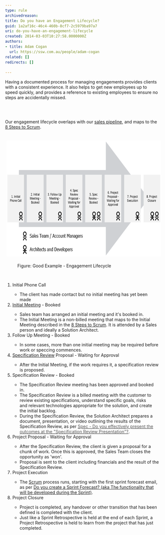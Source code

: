 ```yaml
---
type: rule
archivedreason: 
title: Do you have an Engagement Lifecycle?
guid: 1a2af16c-46c4-460b-8cf7-2c5979ba97a7
uri: do-you-have-an-engagement-lifecycle
created: 2014-03-03T10:27:58.0000000Z
authors:
- title: Adam Cogan
  url: https://ssw.com.au/people/adam-cogan
related: []
redirects: []

---
```



Having a documented process for managing engagements provides clients with a consistent experience. It also helps to get new employees up to speed quickly, and provides a reference to existing employees to ensure no steps are accidentally missed.
<br><excerpt class='endintro'></excerpt><br>
<p>​</p><p>Our engagement lifecycle overlaps with our 
   <a href="/do-you-know-the-6-stages-in-the-sales-pipeline">sales pipeline</a>, and maps to the 
   <a href="/do-you-know-the-8-steps-to-scrum">8 Steps to Scrum</a>.</p><p> <img alt="7ProjectPhases.png" src="Engagement Lifecycle.png" style="margin:5px;width:668px;height:377px;" /></p><dd class="ssw15-rteElement-FigureGood">Figure: Good Example - Engagement Lifecycle</dd><p class="ssw15-rteElement-FigureGood">
   <strong> 
      <font color="#555555"></font></strong> </p><ol><li>Initial Phone Call</li><ul><li>The client has made contact but no initial meeting has yet been made</li></ul><li>
      <a href="/meetings-are-you-prepared-for-the-initial-meeting">Initial Meeting</a> - Booked</li><ul><li>Sales team has arranged an initial meeting and it's booked in.</li><li>The Initial Meeting is a non-billed meeting that maps to the Initial Meeting described in the 
         <a href="/do-you-know-the-8-steps-to-scrum">8 Steps to Scrum</a>. It is attended by a Sales person and ideally a Solution Architect.</li></ul><li>Follow Up Meeting - Booked</li><ul><li>In some cases, more than one initial meeting may be required before work or speccing commences.</li></ul><li>
      <a href="/rules">Specification Review</a> Proposal - Waiting for Approval</li><ul><li>After the Initial Meeting, if the work requires it, a specification review is proposed.</li></ul><li>Specification Review - Booked</li><ul><li>The Specification Review meeting has been approved and booked in.</li><li>The Specification Review is a billed meeting with the customer to review existing specifications, understand specific goals, risks and relevant technologies appropriate for the solution, and create the initial backlog.</li><li>During the Specification Review, the Solution Architect prepares a document, presentation, or video outlining the results of the Specification Review, as per <a class="accordionHeader" href="/spec-do-you-effectively-present-the-outcomes-at-the-＂specification-review-presentation＂"><font color="#555555">Spec - Do you effectively present the outcomes at the "Specification Review Presentation"?</font></a>.</li></ul><li>Project Proposal - Waiting for Approval</li><ul><li>After the Specification Review, the client is given a proposal for a chunk of work. Once this is approved, the Sales Team closes the opportunity as 'won'.</li><li>Proposal is sent to the client including financials and the result of the Specification Review.</li></ul><li>Project Execution</li><ul><li>The 
         <a href="/do-you-know-the-8-steps-to-scrum">Scrum</a> process runs, starting with the first sprint forecast email, as per 
         <a href="/do-you-create-a-sprint-forecast-(aka-the-functionality-that-will-be-developed-during-the-sprint)">Do you create a Sprint Forecast? (aka The functionality that will be developed during the Sprint)</a>.</li></ul><li>Project Closure</li><ul><li>Project is completed, any handover or other transition that has been defined is completed with the client.</li><li>Just like a Sprint Retrospective is held at the end of each Sprint, a Project Retrospective is held to learn from the project that has just completed.</li></ul></ol>


